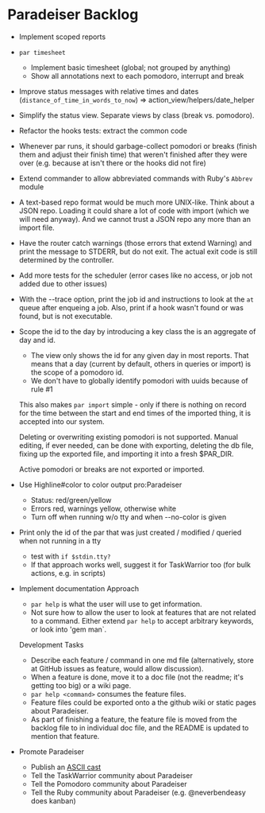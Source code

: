 # Paradeiser Backlog

* Implement scoped reports

* `par timesheet`
  - Implement basic timesheet (global; not grouped by anything)
  - Show all annotations next to each pomodoro, interrupt and break

* Improve status messages with relative times and dates (`distance_of_time_in_words_to_now`)
  => action_view/helpers/date_helper

* Simplify the status view. Separate views by class (break vs. pomodoro).

* Refactor the hooks tests: extract the common code

* Whenever par runs, it should garbage-collect pomodori or breaks (finish them and adjust their finish time) that weren't finished after they were over (e.g. because at isn't there or the hooks did not fire)

* Extend commander to allow abbreviated commands with Ruby's `Abbrev` module

* A text-based repo format would be much more UNIX-like. Think about a JSON repo. Loading it could share a lot of code with import (which we will need anyway). And we cannot trust a JSON repo any more than an import file.

* Have the router catch warnings (those errors that extend Warning) and print the message to STDERR, but do not exit. The actual exit code is still determined by the controller.

* Add more tests for the scheduler (error cases like no access, or job not added due to other issues)

* With the --trace option, print the job id and instructions to look at the `at` queue after enqueing a job. Also, print if a hook wasn't found or was found, but is not executable.

* Scope the id to the day by introducing a key class the is an aggregate of day and id.
  - The view only shows the id for any given day in most reports. That means that a day (current by default, others in queries or import) is the scope of a pomodoro id.
  - We don't have to globally identify pomodori with uuids because of rule #1

  This also makes `par import` simple - only if there is nothing on record for the time between the start and end times of the imported thing, it is accepted into our system.

  Deleting or overwriting existing pomodori is not supported. Manual editing, if ever needed, can be done with exporting, deleting the db file, fixing up the exported file, and importing it into a fresh $PAR_DIR.

  Active pomodori or breaks are not exported or imported.

* Use Highline#color to color output pro:Paradeiser
  - Status: red/green/yellow
  - Errors red, warnings yellow, otherwise white
  - Turn off when running w/o tty and when --no-color is given

* Print only the id of the par that was just created / modified / queried when not running in a tty
  - test with `if $stdin.tty?`
  - If that approach works well, suggest it for TaskWarrior too (for bulk actions, e.g. in scripts)

* Implement documentation Approach
  - `par help` is what the user will use to get information.
  - Not sure how to allow the user to look at features that are not related to a command. Either extend `par help` to accept arbitrary keywords, or look into 'gem man`.

  Development Tasks

  - Describe each feature / command in one md file (alternatively, store at GitHub issues as feature, would allow discussion).
  - When a feature is done, move it to a doc file (not the readme; it's getting too big) or a wiki page.
  - `par help <command>` consumes the feature files.
  - Feature files could be exported onto a the github wiki or static pages about Paradeiser.
  - As part of finishing a feature, the feature file is moved from the backlog file to in individual doc file, and the README is updated to mention that feature.

* Promote Paradeiser
  - Publish an [ASCII cast](http://ascii.io/)
  - Tell the TaskWarrior community about Paradeiser
  - Tell the Pomodoro community about Paradeiser
  - Tell the Ruby community about Paradeiser (e.g. @neverbendeasy does kanban)
